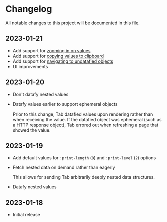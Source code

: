 # Changelog

All notable changes to this project will be documented in this file.

## 2023-01-21

- Add support for [zooming in on values](https://github.com/eerohele/tab#user-manual)
- Add support for [copying values to clipboard](https://github.com/eerohele/tab#user-manual)
- Add support for [navigating to undatafied objects](https://github.com/eerohele/tab#user-manual)
- UI improvements

## 2023-01-20

- Don't datafy nested values

- Datafy values earlier to support ephemeral objects

  Prior to this change, Tab datafied values upon rendering rather than when receiving the value. If the datafied object was ephemeral (such as a HTTP response object), Tab errored out when refreshing a page that showed the value.

## 2023-01-19

- Add default values for `:print-length` (`8`) and `:print-level` (`2`) options

- Fetch nested data on demand rather than eagerly

  This allows for sending Tab arbitrarily deeply nested data structures.

- Datafy nested values

## 2023-01-18

- Initial release
